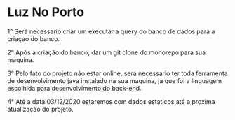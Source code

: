 # Luz No Porto

1° Será necessario criar um executar a query
do banco de dados para a criaçao do banco.

2° Após a criação do banco, 
dar um git clone do monorepo para sua maquina.

3° Pelo fato do projeto não estar online, será necessario ter toda ferramenta de desenvolvimento
java instalado na sua maquina, ja que foi a linguagem escolhida
para desenvolvimento do back-end.

4° Até a data 03/12/2020 estaremos com dados estaticos
até a proxima atualização do projeto.



